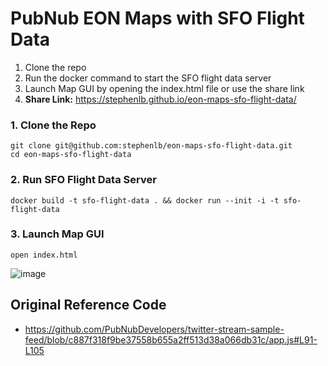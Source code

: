 # PubNub EON Maps with SFO Flight Data

 1. Clone the repo
 2. Run the docker command to start the SFO flight data server
 3. Launch Map GUI by opening the index.html file or use the share link
 4. **Share Link:** https://stephenlb.github.io/eon-maps-sfo-flight-data/ 

### 1. Clone the Repo
```shell
git clone git@github.com:stephenlb/eon-maps-sfo-flight-data.git
cd eon-maps-sfo-flight-data
```

### 2. Run SFO Flight Data Server

```shell
docker build -t sfo-flight-data . && docker run --init -i -t sfo-flight-data
```

### 3. Launch Map GUI

```shell
open index.html
```

![image](https://user-images.githubusercontent.com/45214/150246040-65d07020-b81c-47f3-bcce-80287872bd90.png)

## Original Reference Code

 - https://github.com/PubNubDevelopers/twitter-stream-sample-feed/blob/c887f318f9be37558b655a2ff513d38a066db31c/app.js#L91-L105
